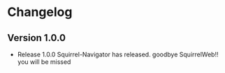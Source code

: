Changelog
=========

Version 1.0.0
-------------

- Release 1.0.0 Squirrel-Navigator has released. goodbye SquirrelWeb!! you will be missed

